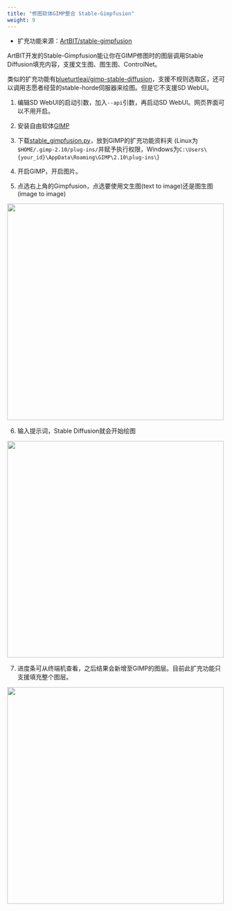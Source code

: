 ```yaml
---
title: "修图软体GIMP整合 Stable-Gimpfusion"
weight: 9
---
```


- 扩充功能来源：[ArtBIT/stable-gimpfusion](https://github.com/ArtBIT/stable-gimpfusion)

ArtBIT开发的Stable-Gimpfusion能让你在GIMP修图时的图层调用Stable Diffusion填充内容，支援文生图、图生图、ControlNet。

类似的扩充功能有[blueturtleai/gimp-stable-diffusion](https://github.com/blueturtleai/gimp-stable-diffusion)，支援不规则选取区，还可以调用志愿者经营的stable-horde伺服器来绘图。但是它不支援SD WebUI。

1. 编辑SD WebUI的启动引数，加入`--api`引数，再启动SD WebUI。网页界面可以不用开启。

2. 安装自由软体[GIMP](https://www.gimp.org/)

3. 下载[stable_gimpfusion.py](https://raw.githubusercontent.com/ArtBIT/stable-gimpfusion/main/stable_gimpfusion.py)，放到GIMP的扩充功能资料夹 (Linux为`$HOME/.gimp-2.10/plug-ins/`并赋予执行权限，Windows为`C:\Users\{your_id}\AppData\Roaming\GIMP\2.10\plug-ins\`)

4. 开启GIMP，开启图片。

5. 点选右上角的Gimpfusion，点选要使用文生图(text to image)还是图生图(image to image)

<img src=/posts/stable-diffusion-webui-manuals/images/Screenshot_20230330_150855.webp alt=""  width=500 loading="lazy">

6. 输入提示词，Stable Diffusion就会开始绘图

<img src=/posts/stable-diffusion-webui-manuals/images/Screenshot_20230330_151938.webp alt=""  width=500 loading="lazy">

7. 进度条可从终端机查看，之后结果会新增至GIMP的图层。目前此扩充功能只支援填充整个图层。

<img src=/posts/stable-diffusion-webui-manuals/images/Screenshot_20230330_151918.webp alt=""  width=500 loading="lazy">
